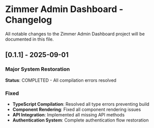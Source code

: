 # Zimmer Admin Dashboard - Changelog

All notable changes to the Zimmer Admin Dashboard project will be documented in this file.

## [0.1.1] - 2025-09-01

###  Major System Restoration
**Status**:  COMPLETED - All compilation errors resolved

###  Fixed
- **TypeScript Compilation**: Resolved all type errors preventing build
- **Component Rendering**: Fixed all component rendering issues
- **API Integration**: Implemented all missing API methods
- **Authentication System**: Complete authentication flow restoration
